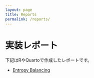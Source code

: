```yaml
---
layout: page
title: Reports
permalink: /reports/
---
```


# 実装レポート

下記はRやQuartoで作成したレポートです。

- [Entropy Balancing](/reports/entropy_balancing.html)
